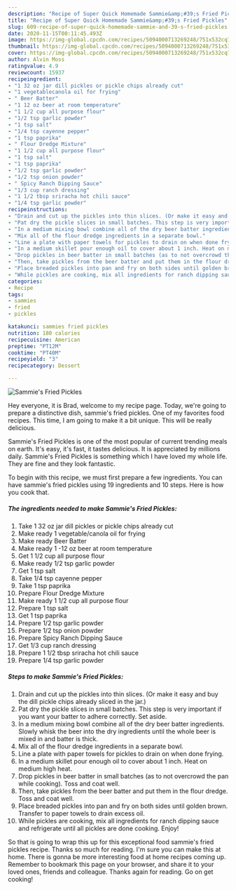 ```yaml
---
description: "Recipe of Super Quick Homemade Sammie&amp;#39;s Fried Pickles"
title: "Recipe of Super Quick Homemade Sammie&amp;#39;s Fried Pickles"
slug: 609-recipe-of-super-quick-homemade-sammie-and-39-s-fried-pickles
date: 2020-11-15T00:11:45.493Z
image: https://img-global.cpcdn.com/recipes/5094000713269248/751x532cq70/sammies-fried-pickles-recipe-main-photo.jpg
thumbnail: https://img-global.cpcdn.com/recipes/5094000713269248/751x532cq70/sammies-fried-pickles-recipe-main-photo.jpg
cover: https://img-global.cpcdn.com/recipes/5094000713269248/751x532cq70/sammies-fried-pickles-recipe-main-photo.jpg
author: Alvin Moss
ratingvalue: 4.9
reviewcount: 15937
recipeingredient:
- "1 32 oz jar dill pickles or pickle chips already cut"
- "1 vegetablecanola oil for frying"
- " Beer Batter"
- "1 12 oz beer at room temperature"
- "1 1/2 cup all purpose flour"
- "1/2 tsp garlic powder"
- "1 tsp salt"
- "1/4 tsp cayenne pepper"
- "1 tsp paprika"
- " Flour Dredge Mixture"
- "1 1/2 cup all purpose flour"
- "1 tsp salt"
- "1 tsp paprika"
- "1/2 tsp garlic powder"
- "1/2 tsp onion powder"
- " Spicy Ranch Dipping Sauce"
- "1/3 cup ranch dressing"
- "1 1/2 tbsp sriracha hot chili sauce"
- "1/4 tsp garlic powder"
recipeinstructions:
- "Drain and cut up the pickles into thin slices. (Or make it easy and buy the dill pickle chips already sliced in the jar.)"
- "Pat dry the pickle slices in small batches. This step is very important if you want your batter to adhere correctly. Set aside."
- "In a medium mixing bowl combine all of the dry beer batter ingredients.  Slowly whisk the beer into the dry ingredients until the whole beer is mixed in and batter is thick."
- "Mix all of the flour dredge ingredients in a separate bowl."
- "Line a plate with paper towels for pickles to drain on when done frying."
- "In a medium skillet pour enough oil to cover about 1 inch. Heat on medium high heat."
- "Drop pickles in beer batter in small batches (as to not overcrowd the pan while cooking). Toss and coat well."
- "Then, take pickles from the beer batter and put them in the flour dredge. Toss and coat well."
- "Place breaded pickles into pan and fry on both sides until golden brown. Transfer to paper towels to drain excess oil."
- "While pickles are cooking, mix all ingredients for ranch dipping sauce and refrigerate until all pickles are done cooking. Enjoy!"
categories:
- Recipe
tags:
- sammies
- fried
- pickles

katakunci: sammies fried pickles 
nutrition: 180 calories
recipecuisine: American
preptime: "PT12M"
cooktime: "PT40M"
recipeyield: "3"
recipecategory: Dessert

---
```



![Sammie&#39;s Fried Pickles](https://img-global.cpcdn.com/recipes/5094000713269248/751x532cq70/sammies-fried-pickles-recipe-main-photo.jpg)

Hey everyone, it is Brad, welcome to my recipe page. Today, we're going to prepare a distinctive dish, sammie&#39;s fried pickles. One of my favorites food recipes. This time, I am going to make it a bit unique. This will be really delicious.



Sammie&#39;s Fried Pickles is one of the most popular of current trending meals on earth. It's easy, it's fast, it tastes delicious. It is appreciated by millions daily. Sammie&#39;s Fried Pickles is something which I have loved my whole life. They are fine and they look fantastic.


To begin with this recipe, we must first prepare a few ingredients. You can have sammie&#39;s fried pickles using 19 ingredients and 10 steps. Here is how you cook that.

<!--inarticleads1-->

##### The ingredients needed to make Sammie&#39;s Fried Pickles:

1. Take 1 32 oz jar dill pickles or pickle chips already cut
1. Make ready 1 vegetable/canola oil for frying
1. Make ready  Beer Batter
1. Make ready 1 -12 oz beer at room temperature
1. Get 1 1/2 cup all purpose flour
1. Make ready 1/2 tsp garlic powder
1. Get 1 tsp salt
1. Take 1/4 tsp cayenne pepper
1. Take 1 tsp paprika
1. Prepare  Flour Dredge Mixture
1. Make ready 1 1/2 cup all purpose flour
1. Prepare 1 tsp salt
1. Get 1 tsp paprika
1. Prepare 1/2 tsp garlic powder
1. Prepare 1/2 tsp onion powder
1. Prepare  Spicy Ranch Dipping Sauce
1. Get 1/3 cup ranch dressing
1. Prepare 1 1/2 tbsp sriracha hot chili sauce
1. Prepare 1/4 tsp garlic powder




<!--inarticleads2-->

##### Steps to make Sammie&#39;s Fried Pickles:

1. Drain and cut up the pickles into thin slices. (Or make it easy and buy the dill pickle chips already sliced in the jar.)
1. Pat dry the pickle slices in small batches. This step is very important if you want your batter to adhere correctly. Set aside.
1. In a medium mixing bowl combine all of the dry beer batter ingredients.  Slowly whisk the beer into the dry ingredients until the whole beer is mixed in and batter is thick.
1. Mix all of the flour dredge ingredients in a separate bowl.
1. Line a plate with paper towels for pickles to drain on when done frying.
1. In a medium skillet pour enough oil to cover about 1 inch. Heat on medium high heat.
1. Drop pickles in beer batter in small batches (as to not overcrowd the pan while cooking). Toss and coat well.
1. Then, take pickles from the beer batter and put them in the flour dredge. Toss and coat well.
1. Place breaded pickles into pan and fry on both sides until golden brown. Transfer to paper towels to drain excess oil.
1. While pickles are cooking, mix all ingredients for ranch dipping sauce and refrigerate until all pickles are done cooking. Enjoy!




So that is going to wrap this up for this exceptional food sammie&#39;s fried pickles recipe. Thanks so much for reading. I'm sure you can make this at home. There is gonna be more interesting food at home recipes coming up. Remember to bookmark this page on your browser, and share it to your loved ones, friends and colleague. Thanks again for reading. Go on get cooking!
